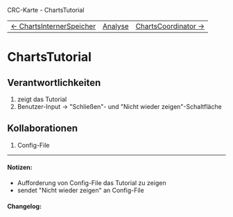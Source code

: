 CRC-Karte - ChartsTutorial
<table>
<tbody>
  <tr>
    <td>
        <a href='crc-ChartsInternerSpeicher.md'>
            ← ChartsInternerSpeicher
        </a>
    </td>
    <td>
        <a href='README.md'>
            Analyse
        </a>
    </td>
    <td>
        <a href='crc-ChartsCoordinator.md'>
            ChartsCoordinator →
        </a>
    </td>
  </tr>
</tbody>
</table>



# ChartsTutorial
## Verantwortlichkeiten
<!-- Wissen, welches verwaltet und angeboten wird, Aktion die angeboten werden, öffentliche Leistung -->
<!-- "Walkthrough" -> Szenarien zur Anwendung des Systems -->
<!-- Nichts, was eine andere Klasse machen könnte -->
<!-- Die Sachen die die Klasse macht -> keiner anderen Klasse geben -->
<!-- zentrale Verantwortlichkeiten vs verteilt -->
1. zeigt das Tutorial
2. Benutzer-Input -> "Schließen"- und "Nicht wieder zeigen"-Schaltfläche

## Kollaborationen
<!-- Kann die Klasse die Verantwortlichkeiten selbstädnig erfüllen? Was benötigt sie von welcher Klasse? -->
<!-- Was weiß die Klasse? Welche anderen Klassen benötigen die Informationen? -->
1. Config-File

---
#### Notizen:
<!-- Hier Notizen zum Denkprozess, Hintergrundgedanken, Klarstellungen hinzufügen  -->
- Aufforderung von Config-File das Tutorial zu zeigen
- sendet "Nicht wieder zeigen" an Config-File

#### Changelog:
<!-- Hier eventuelle Abänderungen dokumentieren -->
